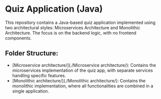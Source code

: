 # Quiz Application (Java)
This repository contains a Java-based quiz application implemented using two architectural styles: Microservices Architecture and Monolithic Architecture. The focus is on the backend logic, with no frontend components.

## Folder Structure:
- [Microservice architecture/](./Microservice architecture/): Contains the microservices implementation of the quiz app, with separate services handling specific features.
- [Monolithic architecture/](./Monolithic architecture/): Contains the monolithic implementation, where all functionalities are combined in a single application.
